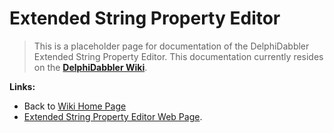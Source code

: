 # Extended String Property Editor #

> This is a placeholder page for documentation of the DelphiDabbler Extended String Property Editor. This documentation currently resides on the **[DelphiDabbler Wiki](http://wiki.delphidabbler.com/index.php/Docs/StringPE)**.

**Links:**

  * Back to [Wiki Home Page](Welcome.md)
  * [Extended String Property Editor Web Page](http://www.delphidabbler.com/software/stringpe).
